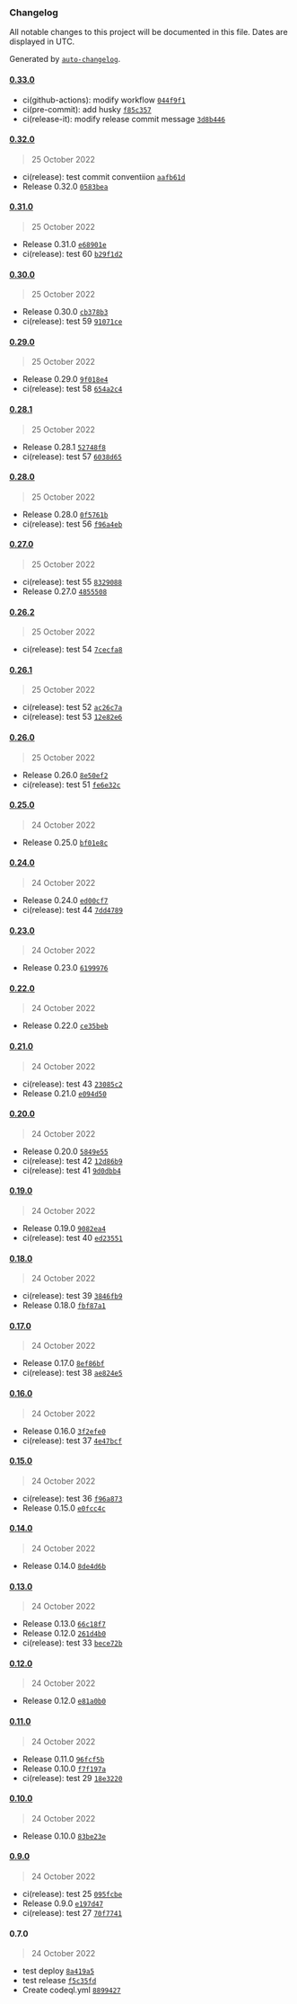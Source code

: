 ### Changelog

All notable changes to this project will be documented in this file. Dates are displayed in UTC.

Generated by [`auto-changelog`](https://github.com/CookPete/auto-changelog).

#### [0.33.0](https://github.com/davidevenbzh/website/compare/0.32.0...0.33.0)

- ci(github-actions): modify workflow [`044f9f1`](https://github.com/davidevenbzh/website/commit/044f9f132fd0e4c2312abd8f29368e2c0a9f8423)
- ci(pre-commit): add husky [`f85c357`](https://github.com/davidevenbzh/website/commit/f85c357490cb05f35d0920d4e6297a2ff8da1381)
- ci(release-it): modify release commit message [`3d8b446`](https://github.com/davidevenbzh/website/commit/3d8b44625a37bcfcb8449311e708b9f12d88b5cf)

#### [0.32.0](https://github.com/davidevenbzh/website/compare/0.31.0...0.32.0)

> 25 October 2022

- ci(release): test commit conventiion [`aafb61d`](https://github.com/davidevenbzh/website/commit/aafb61d28eb92b43b0f380b3cf63d3a7b7d37bf8)
- Release 0.32.0 [`0583bea`](https://github.com/davidevenbzh/website/commit/0583beab995bbdf315da2c3c5477655255612c8c)

#### [0.31.0](https://github.com/davidevenbzh/website/compare/0.30.0...0.31.0)

> 25 October 2022

- Release 0.31.0 [`e68901e`](https://github.com/davidevenbzh/website/commit/e68901e84f2e6d66070832d30d713d1971c5de2e)
- ci(release): test 60 [`b29f1d2`](https://github.com/davidevenbzh/website/commit/b29f1d2f428d86f9c6e5ebacc73b1dcb548239a7)

#### [0.30.0](https://github.com/davidevenbzh/website/compare/0.29.0...0.30.0)

> 25 October 2022

- Release 0.30.0 [`cb378b3`](https://github.com/davidevenbzh/website/commit/cb378b38252cfaa0f72cc06aa74617d2895a6211)
- ci(release): test 59 [`91071ce`](https://github.com/davidevenbzh/website/commit/91071cef6ffe0663f1eb0304e4c0844cd9d4c374)

#### [0.29.0](https://github.com/davidevenbzh/website/compare/0.28.1...0.29.0)

> 25 October 2022

- Release 0.29.0 [`9f018e4`](https://github.com/davidevenbzh/website/commit/9f018e4e9b4a9f212f8f665d15e69fe5a464d9d3)
- ci(release): test 58 [`654a2c4`](https://github.com/davidevenbzh/website/commit/654a2c4d0d868901b1ae2a99813000affa950578)

#### [0.28.1](https://github.com/davidevenbzh/website/compare/0.28.0...0.28.1)

> 25 October 2022

- Release 0.28.1 [`52748f8`](https://github.com/davidevenbzh/website/commit/52748f8055ceb09b98b70d951f75e99abef2758a)
- ci(release): test 57 [`6038d65`](https://github.com/davidevenbzh/website/commit/6038d656f3eb37cb5eedc1a5ce7318d576ac40bc)

#### [0.28.0](https://github.com/davidevenbzh/website/compare/0.27.0...0.28.0)

> 25 October 2022

- Release 0.28.0 [`0f5761b`](https://github.com/davidevenbzh/website/commit/0f5761bd6cc8b9dc9ef53dca63cb47859354d122)
- ci(release): test 56 [`f96a4eb`](https://github.com/davidevenbzh/website/commit/f96a4ebde7a163f5b14a85c468081432fd252215)

#### [0.27.0](https://github.com/davidevenbzh/website/compare/0.26.2...0.27.0)

> 25 October 2022

- ci(release): test 55 [`8329088`](https://github.com/davidevenbzh/website/commit/83290888bc2a50f93aa21b394783d10293247b0c)
- Release 0.27.0 [`4855508`](https://github.com/davidevenbzh/website/commit/485550839816d583ca2f48624ac72c9d51bb864e)

#### [0.26.2](https://github.com/davidevenbzh/website/compare/0.26.1...0.26.2)

> 25 October 2022

- ci(release): test 54 [`7cecfa8`](https://github.com/davidevenbzh/website/commit/7cecfa8417d4a6850dd4d02c5c530dfb2c016753)

#### [0.26.1](https://github.com/davidevenbzh/website/compare/0.26.0...0.26.1)

> 25 October 2022

- ci(release): test 52 [`ac26c7a`](https://github.com/davidevenbzh/website/commit/ac26c7a028acef713fc18f4cebedac12130339a8)
- ci(release): test 53 [`12e82e6`](https://github.com/davidevenbzh/website/commit/12e82e694d068e68eb9a3c5d83cfc0c6675b469e)

#### [0.26.0](https://github.com/davidevenbzh/website/compare/0.25.0...0.26.0)

> 25 October 2022

- Release 0.26.0 [`8e50ef2`](https://github.com/davidevenbzh/website/commit/8e50ef23ded6e2a54b920fdc1907b56e1696e1fa)
- ci(release): test 51 [`fe6e32c`](https://github.com/davidevenbzh/website/commit/fe6e32c3e54dcd4dd48ba0096a1a725841cdcbcd)

#### [0.25.0](https://github.com/davidevenbzh/website/compare/0.24.0...0.25.0)

> 24 October 2022

- Release 0.25.0 [`bf01e8c`](https://github.com/davidevenbzh/website/commit/bf01e8c17d9a4baa7d34b343a102e90e828c1fe2)

#### [0.24.0](https://github.com/davidevenbzh/website/compare/0.23.0...0.24.0)

> 24 October 2022

- Release 0.24.0 [`ed00cf7`](https://github.com/davidevenbzh/website/commit/ed00cf74f6ad35262a593eb10b853103943ef459)
- ci(release): test 44 [`7dd4789`](https://github.com/davidevenbzh/website/commit/7dd47890173293c91e757f5a2de64758d46e14a8)

#### [0.23.0](https://github.com/davidevenbzh/website/compare/0.22.0...0.23.0)

> 24 October 2022

- Release 0.23.0 [`6199976`](https://github.com/davidevenbzh/website/commit/6199976b5f875105d572cca734209fabc5f4eae5)

#### [0.22.0](https://github.com/davidevenbzh/website/compare/0.21.0...0.22.0)

> 24 October 2022

- Release 0.22.0 [`ce35beb`](https://github.com/davidevenbzh/website/commit/ce35beb74712d2bfef176e7bd269cdbf5f576194)

#### [0.21.0](https://github.com/davidevenbzh/website/compare/0.20.0...0.21.0)

> 24 October 2022

- ci(release): test 43 [`23085c2`](https://github.com/davidevenbzh/website/commit/23085c2b2a7a95179efa16592ca5251b5e25441c)
- Release 0.21.0 [`e094d50`](https://github.com/davidevenbzh/website/commit/e094d50556a8aad20c3d6f5c58b30803e2afd0e3)

#### [0.20.0](https://github.com/davidevenbzh/website/compare/0.19.0...0.20.0)

> 24 October 2022

- Release 0.20.0 [`5849e55`](https://github.com/davidevenbzh/website/commit/5849e555876901f917d05b52274f3faadcec3063)
- ci(release): test 42 [`12d86b9`](https://github.com/davidevenbzh/website/commit/12d86b90cb6fda85b1cd3b8944d466382a390e4f)
- ci(release): test 41 [`9d0dbb4`](https://github.com/davidevenbzh/website/commit/9d0dbb46111c0404ea3d95a53ffff0846b0b0bd6)

#### [0.19.0](https://github.com/davidevenbzh/website/compare/0.18.0...0.19.0)

> 24 October 2022

- Release 0.19.0 [`9082ea4`](https://github.com/davidevenbzh/website/commit/9082ea4575c48ef283497ccaef3757f879eaf712)
- ci(release): test 40 [`ed23551`](https://github.com/davidevenbzh/website/commit/ed23551cc9e9c2a6a9f466eb0b9b7ef476be6146)

#### [0.18.0](https://github.com/davidevenbzh/website/compare/0.17.0...0.18.0)

> 24 October 2022

- ci(release): test 39 [`3846fb9`](https://github.com/davidevenbzh/website/commit/3846fb961696018af901dd037a4308a2980dae71)
- Release 0.18.0 [`fbf87a1`](https://github.com/davidevenbzh/website/commit/fbf87a1c1a8e4311200b276b4b247707d8f5279c)

#### [0.17.0](https://github.com/davidevenbzh/website/compare/0.16.0...0.17.0)

> 24 October 2022

- Release 0.17.0 [`8ef86bf`](https://github.com/davidevenbzh/website/commit/8ef86bf740fb11f2f80c6a0b1cd8ceb77e9f0546)
- ci(release): test 38 [`ae824e5`](https://github.com/davidevenbzh/website/commit/ae824e528017d55615bd2feb89c2d68e66ca7c52)

#### [0.16.0](https://github.com/davidevenbzh/website/compare/0.15.0...0.16.0)

> 24 October 2022

- Release 0.16.0 [`3f2efe0`](https://github.com/davidevenbzh/website/commit/3f2efe0f0943ededb3b2bdc7c3eb28906a0251ba)
- ci(release): test 37 [`4e47bcf`](https://github.com/davidevenbzh/website/commit/4e47bcf0c2678257df1eff8bf68795aea165e065)

#### [0.15.0](https://github.com/davidevenbzh/website/compare/0.14.0...0.15.0)

> 24 October 2022

- ci(release): test 36 [`f96a873`](https://github.com/davidevenbzh/website/commit/f96a87356a5245ad54a6dd030ede137e0cc9036b)
- Release 0.15.0 [`e0fcc4c`](https://github.com/davidevenbzh/website/commit/e0fcc4c2f4aef4635fbffbba6503493cc209d1d4)

#### [0.14.0](https://github.com/davidevenbzh/website/compare/0.13.0...0.14.0)

> 24 October 2022

- Release 0.14.0 [`8de4d6b`](https://github.com/davidevenbzh/website/commit/8de4d6b7b57a42b54698b20715ca4c5cfc58c0cd)

#### [0.13.0](https://github.com/davidevenbzh/website/compare/0.12.0...0.13.0)

> 24 October 2022

- Release 0.13.0 [`66c18f7`](https://github.com/davidevenbzh/website/commit/66c18f706d6dfa31b9480f41d0976378a8eddef0)
- Release 0.12.0 [`261d4b0`](https://github.com/davidevenbzh/website/commit/261d4b013e0f3f79af51a63685ad6b4b5347c4a8)
- ci(release): test 33 [`bece72b`](https://github.com/davidevenbzh/website/commit/bece72b36c24edcca36e328663e5a3cf0c56d9ac)

#### [0.12.0](https://github.com/davidevenbzh/website/compare/0.11.0...0.12.0)

> 24 October 2022

- Release 0.12.0 [`e81a0b0`](https://github.com/davidevenbzh/website/commit/e81a0b067960f9f919256abb146fbfd60e71b9d1)

#### [0.11.0](https://github.com/davidevenbzh/website/compare/0.10.0...0.11.0)

> 24 October 2022

- Release 0.11.0 [`96fcf5b`](https://github.com/davidevenbzh/website/commit/96fcf5b787a8ca7a54038958b9974467fd7c9641)
- Release 0.10.0 [`f7f197a`](https://github.com/davidevenbzh/website/commit/f7f197a6c91f710f977661d3d2c9512e1bf3c7af)
- ci(release): test 29 [`18e3220`](https://github.com/davidevenbzh/website/commit/18e322026fe8ac6bf6b01b957cbb07dc1ef5560a)

#### [0.10.0](https://github.com/davidevenbzh/website/compare/0.9.0...0.10.0)

> 24 October 2022

- Release 0.10.0 [`83be23e`](https://github.com/davidevenbzh/website/commit/83be23ef3b6e8318528e761edf3bdc38f37b6519)

#### [0.9.0](https://github.com/davidevenbzh/website/compare/0.7.0...0.9.0)

> 24 October 2022

- ci(release): test 25 [`095fcbe`](https://github.com/davidevenbzh/website/commit/095fcbed51e31fd5b485b754d2f390f0e2a4356c)
- Release 0.9.0 [`e197d47`](https://github.com/davidevenbzh/website/commit/e197d4757a0228793f214f16e09548ebfda528c4)
- ci(release): test 27 [`70f7741`](https://github.com/davidevenbzh/website/commit/70f77414bc4811763d3b63e47cb73e5ba112f9a5)

#### 0.7.0

> 24 October 2022

- test deploy [`8a419a5`](https://github.com/davidevenbzh/website/commit/8a419a518d4ee67c2fe67eeb7af1bd97ccca3b5c)
- test release [`f5c35fd`](https://github.com/davidevenbzh/website/commit/f5c35fded29972acf4df04e079a3efefa5aa41fa)
- Create codeql.yml [`8899427`](https://github.com/davidevenbzh/website/commit/88994274a4396f6383a876074e2343d5ed8d9e5a)

